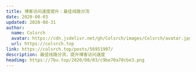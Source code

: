 ```yaml
---
title: 博客访问速度提升：最佳线路分流
date: 2020-08-03
updated: 2020-08-31
author:
  name: Colsrch
  avatar: https://cdn.jsdelivr.net/gh/Colsrch/images/Colsrch/avatar.jpg
  url: https://colsrch.top
link: https://colsrch.top/posts/56951997/
description: 最佳线路分流，提升博客访问速度
headimg: https://7bu.top/2020/08/03/c9be70a70cbe3.png
---
```

